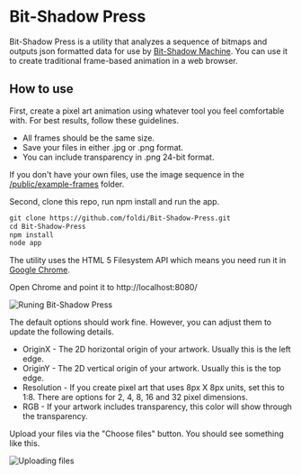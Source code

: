 Bit-Shadow Press
======

Bit-Shadow Press is a utility that analyzes a sequence of bitmaps and outputs json formatted data for use by [Bit-Shadow Machine](https://github.com/foldi/Bit-Shadow-Machine). You can use it to create traditional frame-based animation in a web browser.

## How to use

First, create a pixel art animation using whatever tool you feel comfortable with. For best results, follow these guidelines.

* All frames should be the same size.
* Save your files in either .jpg or .png format.
* You can include transparency in .png 24-bit format.

If you don't have your own files, use the image sequence in the [/public/example-frames](https://github.com/foldi/Bit-Shadow-Press/tree/master/public/example-frames) folder.

Second, clone this repo, run npm install and run the app.

```html
git clone https://github.com/foldi/Bit-Shadow-Press.git
cd Bit-Shadow-Press
npm install
node app
```

The utility uses the HTML 5 Filesystem API which means you need run it in [Google Chrome](http://www.google.com/chrome/).

Open Chrome and point it to http://localhost:8080/

![Runing Bit-Shadow Press](http://foldi.github.io/Bit-Shadow-Press/images/bsp-screen001.jpg "Bit-Shadow Press")

The default options should work fine. However, you can adjust them to update the following details.

* OriginX - The 2D horizontal origin of your artwork. Usually this is the left edge.
* OriginY - The 2D vertical origin of your artwork. Usually this is the top edge.
* Resolution - If you create pixel art that uses 8px X 8px units, set this to 1:8. There are options for 2, 4, 8, 16 and 32 pixel dimensions.
* RGB - If your artwork includes transparency, this color will show through the transparency.

Upload your files via the "Choose files" button. You should see something like this.

![Uploading files](http://foldi.github.io/Bit-Shadow-Press/images/bsp-screen002.jpg "Bit-Shadow Press")




